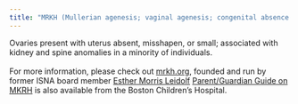 ```yaml
---
title: "MRKH (Mullerian agenesis; vaginal agenesis; congenital absence of vagina)"
---
```


Ovaries present with uterus absent, misshapen, or small; associated with kidney and spine anomalies in a minority of individuals.<br><br>For more information, please check out [mrkh.org][1], founded and run by former <span class="caps">ISNA</span> board member [Esther Morris Leidolf][2] [Parent/Guardian Guide on <span class="caps">MKRH</span>][3] is also available from the Boston Children&#8217;s Hospital.

 [1]: http://mrkhorg.homestead.com/
 [2]: /about/leidolf.A
 [3]: http://www.youngwomenshealth.org/mrkh_parent.html
